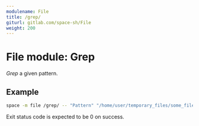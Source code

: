 ```yaml
---
modulename: File
title: /grep/
giturl: gitlab.com/space-sh/File
weight: 200
---
```

# File module: Grep

_Grep_ a given pattern.  


## Example

```sh
space -m file /grep/ -- "Pattern" "/home/user/temporary_files/some_file.txt"
```

Exit status code is expected to be 0 on success.
